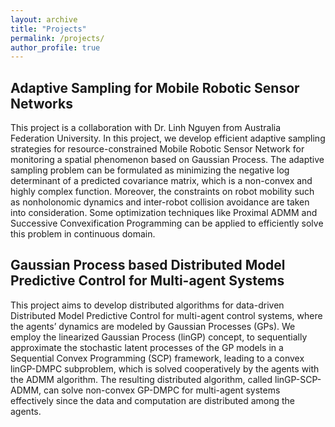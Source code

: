 ```yaml
---
layout: archive
title: "Projects"
permalink: /projects/
author_profile: true
---
```


## Adaptive Sampling for Mobile Robotic Sensor Networks

This project is a collaboration with Dr. Linh Nguyen from Australia Federation University. In this project, we develop efficient adaptive sampling strategies for resource-constrained Mobile Robotic Sensor Network for monitoring a spatial phenomenon based on Gaussian Process. The adaptive sampling problem can be formulated as minimizing the negative log determinant of a predicted covariance matrix, which is a non-convex and highly complex function. Moreover, the constraints on robot mobility such as nonholonomic dynamics and inter-robot collision avoidance are taken into consideration. Some optimization techniques like Proximal ADMM and Successive Convexification Programming can be applied to efficiently solve this problem in continuous domain.

## Gaussian Process based Distributed Model Predictive Control for Multi-agent Systems

This project aims to develop distributed algorithms for data-driven Distributed Model Predictive Control for multi-agent control systems, where the agents’ dynamics are modeled by Gaussian Processes (GPs). We employ the linearized Gaussian Process (linGP) concept, to sequentially approximate the stochastic latent processes of the GP models in a Sequential Convex Programming (SCP) framework, leading to a convex linGP-DMPC subproblem, which is solved cooperatively by the agents with the ADMM algorithm. The resulting distributed algorithm, called linGP-SCP-ADMM, can solve non-convex GP-DMPC for multi-agent systems effectively since the data and computation are distributed among the agents.
